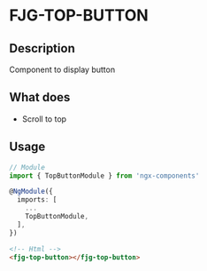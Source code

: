 # FJG-TOP-BUTTON

## Description
Component to display button

## What does 
- Scroll to top

## Usage
```ts
// Module
import { TopButtonModule } from 'ngx-components'

@NgModule({
  imports: [
    ...
    TopButtonModule,
  ],
})
```

```html
<!-- Html -->
<fjg-top-button></fjg-top-button>
```
